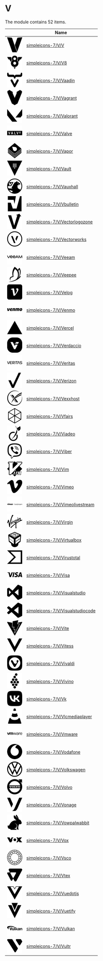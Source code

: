 # V

The module contains 52 items.



| |Name|
|:---:|---|
| ![illustration of simpleicons-7/V/V](../../simpleicons-7/V/V.png) | [simpleicons-7/V/V](../../simpleicons-7/V/V.md) |
| ![illustration of simpleicons-7/V/V8](../../simpleicons-7/V/V8.png) | [simpleicons-7/V/V8](../../simpleicons-7/V/V8.md) |
| ![illustration of simpleicons-7/V/Vaadin](../../simpleicons-7/V/Vaadin.png) | [simpleicons-7/V/Vaadin](../../simpleicons-7/V/Vaadin.md) |
| ![illustration of simpleicons-7/V/Vagrant](../../simpleicons-7/V/Vagrant.png) | [simpleicons-7/V/Vagrant](../../simpleicons-7/V/Vagrant.md) |
| ![illustration of simpleicons-7/V/Valorant](../../simpleicons-7/V/Valorant.png) | [simpleicons-7/V/Valorant](../../simpleicons-7/V/Valorant.md) |
| ![illustration of simpleicons-7/V/Valve](../../simpleicons-7/V/Valve.png) | [simpleicons-7/V/Valve](../../simpleicons-7/V/Valve.md) |
| ![illustration of simpleicons-7/V/Vapor](../../simpleicons-7/V/Vapor.png) | [simpleicons-7/V/Vapor](../../simpleicons-7/V/Vapor.md) |
| ![illustration of simpleicons-7/V/Vault](../../simpleicons-7/V/Vault.png) | [simpleicons-7/V/Vault](../../simpleicons-7/V/Vault.md) |
| ![illustration of simpleicons-7/V/Vauxhall](../../simpleicons-7/V/Vauxhall.png) | [simpleicons-7/V/Vauxhall](../../simpleicons-7/V/Vauxhall.md) |
| ![illustration of simpleicons-7/V/Vbulletin](../../simpleicons-7/V/Vbulletin.png) | [simpleicons-7/V/Vbulletin](../../simpleicons-7/V/Vbulletin.md) |
| ![illustration of simpleicons-7/V/Vectorlogozone](../../simpleicons-7/V/Vectorlogozone.png) | [simpleicons-7/V/Vectorlogozone](../../simpleicons-7/V/Vectorlogozone.md) |
| ![illustration of simpleicons-7/V/Vectorworks](../../simpleicons-7/V/Vectorworks.png) | [simpleicons-7/V/Vectorworks](../../simpleicons-7/V/Vectorworks.md) |
| ![illustration of simpleicons-7/V/Veeam](../../simpleicons-7/V/Veeam.png) | [simpleicons-7/V/Veeam](../../simpleicons-7/V/Veeam.md) |
| ![illustration of simpleicons-7/V/Veepee](../../simpleicons-7/V/Veepee.png) | [simpleicons-7/V/Veepee](../../simpleicons-7/V/Veepee.md) |
| ![illustration of simpleicons-7/V/Velog](../../simpleicons-7/V/Velog.png) | [simpleicons-7/V/Velog](../../simpleicons-7/V/Velog.md) |
| ![illustration of simpleicons-7/V/Venmo](../../simpleicons-7/V/Venmo.png) | [simpleicons-7/V/Venmo](../../simpleicons-7/V/Venmo.md) |
| ![illustration of simpleicons-7/V/Vercel](../../simpleicons-7/V/Vercel.png) | [simpleicons-7/V/Vercel](../../simpleicons-7/V/Vercel.md) |
| ![illustration of simpleicons-7/V/Verdaccio](../../simpleicons-7/V/Verdaccio.png) | [simpleicons-7/V/Verdaccio](../../simpleicons-7/V/Verdaccio.md) |
| ![illustration of simpleicons-7/V/Veritas](../../simpleicons-7/V/Veritas.png) | [simpleicons-7/V/Veritas](../../simpleicons-7/V/Veritas.md) |
| ![illustration of simpleicons-7/V/Verizon](../../simpleicons-7/V/Verizon.png) | [simpleicons-7/V/Verizon](../../simpleicons-7/V/Verizon.md) |
| ![illustration of simpleicons-7/V/Vexxhost](../../simpleicons-7/V/Vexxhost.png) | [simpleicons-7/V/Vexxhost](../../simpleicons-7/V/Vexxhost.md) |
| ![illustration of simpleicons-7/V/Vfairs](../../simpleicons-7/V/Vfairs.png) | [simpleicons-7/V/Vfairs](../../simpleicons-7/V/Vfairs.md) |
| ![illustration of simpleicons-7/V/Viadeo](../../simpleicons-7/V/Viadeo.png) | [simpleicons-7/V/Viadeo](../../simpleicons-7/V/Viadeo.md) |
| ![illustration of simpleicons-7/V/Viber](../../simpleicons-7/V/Viber.png) | [simpleicons-7/V/Viber](../../simpleicons-7/V/Viber.md) |
| ![illustration of simpleicons-7/V/Vim](../../simpleicons-7/V/Vim.png) | [simpleicons-7/V/Vim](../../simpleicons-7/V/Vim.md) |
| ![illustration of simpleicons-7/V/Vimeo](../../simpleicons-7/V/Vimeo.png) | [simpleicons-7/V/Vimeo](../../simpleicons-7/V/Vimeo.md) |
| ![illustration of simpleicons-7/V/Vimeolivestream](../../simpleicons-7/V/Vimeolivestream.png) | [simpleicons-7/V/Vimeolivestream](../../simpleicons-7/V/Vimeolivestream.md) |
| ![illustration of simpleicons-7/V/Virgin](../../simpleicons-7/V/Virgin.png) | [simpleicons-7/V/Virgin](../../simpleicons-7/V/Virgin.md) |
| ![illustration of simpleicons-7/V/Virtualbox](../../simpleicons-7/V/Virtualbox.png) | [simpleicons-7/V/Virtualbox](../../simpleicons-7/V/Virtualbox.md) |
| ![illustration of simpleicons-7/V/Virustotal](../../simpleicons-7/V/Virustotal.png) | [simpleicons-7/V/Virustotal](../../simpleicons-7/V/Virustotal.md) |
| ![illustration of simpleicons-7/V/Visa](../../simpleicons-7/V/Visa.png) | [simpleicons-7/V/Visa](../../simpleicons-7/V/Visa.md) |
| ![illustration of simpleicons-7/V/Visualstudio](../../simpleicons-7/V/Visualstudio.png) | [simpleicons-7/V/Visualstudio](../../simpleicons-7/V/Visualstudio.md) |
| ![illustration of simpleicons-7/V/Visualstudiocode](../../simpleicons-7/V/Visualstudiocode.png) | [simpleicons-7/V/Visualstudiocode](../../simpleicons-7/V/Visualstudiocode.md) |
| ![illustration of simpleicons-7/V/Vite](../../simpleicons-7/V/Vite.png) | [simpleicons-7/V/Vite](../../simpleicons-7/V/Vite.md) |
| ![illustration of simpleicons-7/V/Vitess](../../simpleicons-7/V/Vitess.png) | [simpleicons-7/V/Vitess](../../simpleicons-7/V/Vitess.md) |
| ![illustration of simpleicons-7/V/Vivaldi](../../simpleicons-7/V/Vivaldi.png) | [simpleicons-7/V/Vivaldi](../../simpleicons-7/V/Vivaldi.md) |
| ![illustration of simpleicons-7/V/Vivino](../../simpleicons-7/V/Vivino.png) | [simpleicons-7/V/Vivino](../../simpleicons-7/V/Vivino.md) |
| ![illustration of simpleicons-7/V/Vk](../../simpleicons-7/V/Vk.png) | [simpleicons-7/V/Vk](../../simpleicons-7/V/Vk.md) |
| ![illustration of simpleicons-7/V/Vlcmediaplayer](../../simpleicons-7/V/Vlcmediaplayer.png) | [simpleicons-7/V/Vlcmediaplayer](../../simpleicons-7/V/Vlcmediaplayer.md) |
| ![illustration of simpleicons-7/V/Vmware](../../simpleicons-7/V/Vmware.png) | [simpleicons-7/V/Vmware](../../simpleicons-7/V/Vmware.md) |
| ![illustration of simpleicons-7/V/Vodafone](../../simpleicons-7/V/Vodafone.png) | [simpleicons-7/V/Vodafone](../../simpleicons-7/V/Vodafone.md) |
| ![illustration of simpleicons-7/V/Volkswagen](../../simpleicons-7/V/Volkswagen.png) | [simpleicons-7/V/Volkswagen](../../simpleicons-7/V/Volkswagen.md) |
| ![illustration of simpleicons-7/V/Volvo](../../simpleicons-7/V/Volvo.png) | [simpleicons-7/V/Volvo](../../simpleicons-7/V/Volvo.md) |
| ![illustration of simpleicons-7/V/Vonage](../../simpleicons-7/V/Vonage.png) | [simpleicons-7/V/Vonage](../../simpleicons-7/V/Vonage.md) |
| ![illustration of simpleicons-7/V/Vowpalwabbit](../../simpleicons-7/V/Vowpalwabbit.png) | [simpleicons-7/V/Vowpalwabbit](../../simpleicons-7/V/Vowpalwabbit.md) |
| ![illustration of simpleicons-7/V/Vox](../../simpleicons-7/V/Vox.png) | [simpleicons-7/V/Vox](../../simpleicons-7/V/Vox.md) |
| ![illustration of simpleicons-7/V/Vsco](../../simpleicons-7/V/Vsco.png) | [simpleicons-7/V/Vsco](../../simpleicons-7/V/Vsco.md) |
| ![illustration of simpleicons-7/V/Vtex](../../simpleicons-7/V/Vtex.png) | [simpleicons-7/V/Vtex](../../simpleicons-7/V/Vtex.md) |
| ![illustration of simpleicons-7/V/Vuedotjs](../../simpleicons-7/V/Vuedotjs.png) | [simpleicons-7/V/Vuedotjs](../../simpleicons-7/V/Vuedotjs.md) |
| ![illustration of simpleicons-7/V/Vuetify](../../simpleicons-7/V/Vuetify.png) | [simpleicons-7/V/Vuetify](../../simpleicons-7/V/Vuetify.md) |
| ![illustration of simpleicons-7/V/Vulkan](../../simpleicons-7/V/Vulkan.png) | [simpleicons-7/V/Vulkan](../../simpleicons-7/V/Vulkan.md) |
| ![illustration of simpleicons-7/V/Vultr](../../simpleicons-7/V/Vultr.png) | [simpleicons-7/V/Vultr](../../simpleicons-7/V/Vultr.md) |



